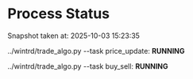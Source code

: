 # Process Status

Snapshot taken at: 2025-10-03 15:23:35

../wintrd/trade_algo.py --task price_update: **RUNNING**

../wintrd/trade_algo.py --task buy_sell: **RUNNING**

